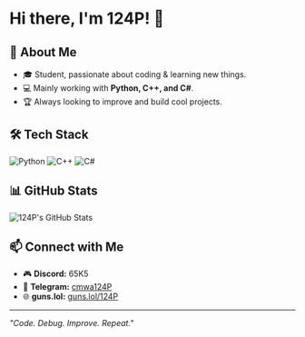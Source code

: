 # Hi there, I'm 124P! 👋

## 🚀 About Me
- 🎓 Student, passionate about coding & learning new things.
- 💻 Mainly working with **Python, C++, and C#**.
- 🏆 Always looking to improve and build cool projects.

## 🛠️ Tech Stack
![Python](https://img.shields.io/badge/Python-3776AB?style=for-the-badge&logo=python&logoColor=white)
![C++](https://img.shields.io/badge/C++-00599C?style=for-the-badge&logo=cplusplus&logoColor=white)
![C#](https://img.shields.io/badge/C%23-239120?style=for-the-badge&logo=csharp&logoColor=white)

## 📊 GitHub Stats
![124P's GitHub Stats](https://github-readme-stats.vercel.app/api?username=124P&show_icons=true&theme=radical&bg_color=000000&hide_title=true)

## 📫 Connect with Me
- 🎮 **Discord:** 65K5
- 🔵 **Telegram:** [cmwa124P](https://t.me/cmwa124P)
- 🌐 **guns.lol:** [guns.lol/124P](https://guns.lol/124P)

---
_"Code. Debug. Improve. Repeat."_

